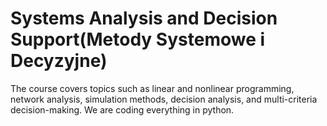 <h1>Systems Analysis and Decision Support(Metody Systemowe i Decyzyjne)</h1>
The course covers topics such as linear and nonlinear programming, network analysis, simulation methods, decision analysis, and multi-criteria decision-making. We are coding everything in python.
